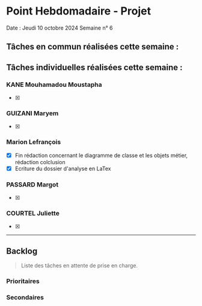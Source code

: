 # Point Hebdomadaire - Projet

Date : Jeudi 10 octobre 2024
Semaine n° 6

## Tâches en commun réalisées cette semaine :

## Tâches individuelles réalisées cette semaine :

### KANE Mouhamadou Moustapha
- [x] 

### GUIZANI Maryem
- [x]

### Marion Lefrançois
- [x] Fin rédaction concernant le diagramme de classe et les objets métier, rédaction colclusion
- [x] Ecriture du dossier d'analyse en LaTex

### PASSARD Margot
- [x]  


### COURTEL Juliette
- [x] 


---

## Backlog

> Liste des tâches en attente de prise en charge.

### Prioritaires

### Secondaires
